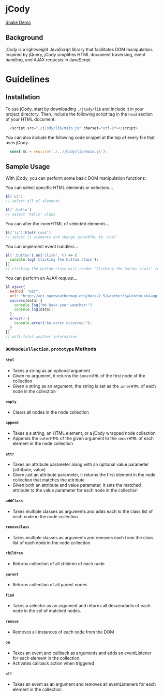 # jCody

[Snake Demo]

[Snake Demo]:[codhah92.github.io/jCody]

## Background

jCody is a lightweight JavaScript library that facilitates DOM manipulation. Inspired by jQuery, jCody simplifies HTML document traversing, event handling, and AJAX requests in JavaScript.

# Guidelines

## Installation

To use jCody, start by downloading `./jCody/lib` and include it in your project directory. Then, include the following script tag in the `head` section of your HTML document:

``` javascript
  <script src="./jCody/lib/main.js" charset="utf-8"></script>
```

You can also include the following code snippet at the top of every file that uses jCody.

``` javascript
  const $c = require('./../jCody/lib/main.js');
```

## Sample Usage

With jCody, you can perform some basic DOM manipulation functions:

You can select specific HTML elements or selectors...

``` javascript
$l('ul')
// select all ul elements

$l('.hello')
// select 'hello' class
```

You can alter the innerHTML of selected elements...

``` javascript
$l('li').html('cool')
// select li elements and change innerHTML to 'cool'
```

You can implement event handlers...

``` javascript
$l('.button').on('click', () => {
  console.log('Clicking the button class');
})
// clicking the button class will render 'Clicking the button class' to the console
```

You can perform an AJAX request...

``` javascript
$l.ajax({
  method: "GET",
  url: "http://api.openweathermap.org/data/2.5/weather?q=London,uk&appid=bcb83c4b54aee8418983c2aff3073b3b",
  success(data) {
    console.log("We have your weather!")
    console.log(data);
  },
  error() {
    console.error("An error occurred.");
  }
})
// will fetch weather information
```

### `DOMNodeCollection.prototype` Methods

#### `html`
* Takes a string as an optional argument
* Given no argument, it returns the `innerHTML` of the first node of the collection
* Given a string as an argument, the string is set as the `innerHTML` of each node in the collection

#### `empty`
* Clears all nodes in the node collection

#### `append`
* Takes a a string, an HTML element, or a jCody wrapped node collection
* Appends the `outerHTML` of the given argument to the `innerHTML` of each element in the node collection

#### `attr`
* Takes an attribute parameter along with an optional value parameter (attribute, value)
* Given just an attribute parameter, it returns the first element in the node collection that matches the attribute
* Given both an attribute and value parameter, it sets the matched attribute to the value parameter for each node in the collection

#### `addClass`
* Takes multiple classes as arguments and adds each to the class list of each node in the node collection

#### `removeClass`
* Takes multiple classes as arguments and removes each from the class list of each node in the node collection

#### `children`
* Returns collection of all children of each node

#### `parent`
* Returns collection of all parent nodes

#### `find`
* Takes a selector as an argument and returns all descendants of each node in the set of matched nodes.

#### `remove`
* Removes all instances of each node from the DOM

#### `on`
* Takes an event and callback as arguments and adds an eventListener for each element in the collection
* Activates callback action when triggered  

#### `off`
* Takes an event as an argument and removes all eventListeners for each element in the collection
